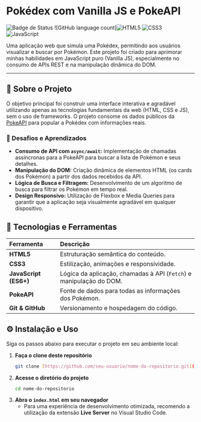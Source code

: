 # Pokédex com Vanilla JS e PokeAPI

![Badge de Status](https://img.shields.io/badge/status-finalizado-brightgreen?style=for-the-badge)
![GitHub language count]![HTML5](https://img.shields.io/badge/html5-%23E34F26.svg?style=for-the-badge&logo=html5&logoColor=white)
![CSS3](https://img.shields.io/badge/css3-%231572B6.svg?style=for-the-badge&logo=css3&logoColor=white)
![JavaScript](https://img.shields.io/badge/javascript-%23323330.svg?style=for-the-badge&logo=javascript&logoColor=%23F7DF1E)

Uma aplicação web que simula uma Pokédex, permitindo aos usuários visualizar e buscar por Pokémon. Este projeto foi criado para aprimorar minhas habilidades em JavaScript puro (Vanilla JS), especialmente no consumo de APIs REST e na manipulação dinâmica do DOM.

---

## 🎯 Sobre o Projeto

O objetivo principal foi construir uma interface interativa e agradável utilizando apenas as tecnologias fundamentais da web (HTML, CSS e JS), sem o uso de frameworks. O projeto consome os dados públicos da [PokeAPI](https://pokeapi.co/) para popular a Pokédex com informações reais.

### 🧠 Desafios e Aprendizados

-   **Consumo de API com `async/await`:** Implementação de chamadas assíncronas para a PokeAPI para buscar a lista de Pokémon e seus detalhes.
-   **Manipulação do DOM:** Criação dinâmica de elementos HTML (os cards dos Pokémon) a partir dos dados recebidos da API.
-   **Lógica de Busca e Filtragem:** Desenvolvimento de um algoritmo de busca para filtrar os Pokémon em tempo real.
-   **Design Responsivo:** Utilização de Flexbox e Media Queries para garantir que a aplicação seja visualmente agradável em qualquer dispositivo.

## 🚀 Tecnologias e Ferramentas

| Ferramenta | Descrição |
| :--- | :--- |
| **HTML5** | Estruturação semântica do conteúdo. |
| **CSS3** | Estilização, animações e responsividade. |
| **JavaScript (ES6+)**| Lógica da aplicação, chamadas à API (`Fetch`) e manipulação do DOM. |
| **PokeAPI** | Fonte de dados para todas as informações dos Pokémon. |
| **Git & GitHub** | Versionamento e hospedagem do código. |

## ⚙️ Instalação e Uso

Siga os passos abaixo para executar o projeto em seu ambiente local:

1.  **Faça o clone deste repositório**
    ```bash
    git clone [https://github.com/seu-usuario/nome-do-repositorio.git](https://github.com/seu-usuario/nome-do-repositorio.git)
    ```
2.  **Acesse o diretório do projeto**
    ```bash
    cd nome-do-repositorio
    ```
3.  **Abra o `index.html` em seu navegador**
    * Para uma experiência de desenvolvimento otimizada, recomendo a utilização da extensão **Live Server** no Visual Studio Code.
